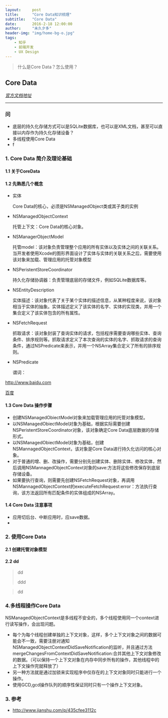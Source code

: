 ```yaml
---
layout:     post
title:      "Core Data知识梳理"
subtitle:   "Core Data"
date:       2016-2-18 12:00:00
author:     "未久夕多"
header-img: "img/home-bg-o.jpg"
tags:
    - 知乎
    - 前端开发
    - UX Design
---
```




> 什么是Core Data？怎么使用？


## Core Data
_[官方文档地址](https://developer.apple.com/library/ios/documentation/Cocoa/Conceptual/CoreData/index.html#//apple_ref/doc/uid/TP40001075)_

---

### 问
* 底层的持久化存储方式可以是SQLite数据库，也可以是XML文档，甚至可以直接以内存作为持久化存储设备？
* 多线程使用Core Data
* f
 

### 1. Core Data 简介及理论基础

#### 1.1 关于CoreData

#### 1.2 先熟悉几个概念
* 实体

	Core Data的核心，必须是NSManagedObject类或其子类的实例
* NSManagedObjectContext

	托管上下文：Core Data的核心对象。
* NSManagerObjectModel

	托管model：该对象负责管理整个应用的所有实体以及实体之间的关联关系。当开发者使用Xcode的图形界面设计了实体与实体的关联关系之后，需要使用该对象来加载、管理应用的托管对象模型
* NSPeristentStoreCoordinator

	持久化存储协调器：负责管理底层的存储文件，例如SQLite数据库等。
* NSEntityDescription

	实体描述：该对象代表了关于某个实体的描述信息，从某种程度来说，该对象相当于实体的抽象。实体描述定义了该实体的名字、实体的实现类，并用一个集合定义了该实体包含的所有属性。
* NSFetchRequest

	抓取请求：该对象封装了查询实体的请求，包括程序需要查询哪些实体、查询条件、排序规则等。抓取请求定义了本次查询的实体的名字、抓取请求的查询条件，通过NSPredicate来表示，并用一个NSArray集合定义了所有的排序规则。
* NSPredicate

	谓词：
	

<http://www.baidu.com>

[百度](http://www.baidu.com)
	
#### 1.3 Core Data 操作步骤
* 创建NSManagedObiectModel对象来加载管理应用的托管对象模型。
* 以NSManagedObiectModel对象为基础，根据实际需要创建NSPeristentStoreCoordinator对象，该对象确定Core Data底层数据的存储形式。
* 以NSManagedObiectModel对象为基础，创建NSMannagedObjectContext，该对象是Core Data进行持久化访问的核心对象。
* 对于普通的增、删、改操作，需要分别先创建实体、删除实体、修改实体，然后调用NSMannagedObjectContext对象的save:方法将这些修改保存到底层存储设备。
* 如果要执行查询，则需要先创建NSFetchRequest对象，再调用NSMannagedObjectContext的executeFetchRequest:error：方法执行查询，该方法返回所有匹配条件的实体组成的NSArray。

#### 1.4 Core Data  注意事项
* 应用切后台、中断应用时，应save数据。
* 


### 2. 使用Core Data

#### 2.1 创建托管对象模型


#### 2.2 dd
> dd
> 
> ddd
 	
    
> dd
> 

### 4.多线程操作Core Data
NSManagedObjectContext是多线程不安全的，多个线程使用同一个context进行读写操作，会出现问题。

* 每个为每个线程创建单独的上下文对象，这样，多个上下文对象之间的数据可能会不一致，需要注册对通知
NSManagedObjectContextDidSaveNotification的监听，并且通过方法mergeChangesFromContextDidSaveNotification:合并其他上下文对象修改的数据。（可以保持一个上下文对象在内存中同步所有的操作，其他线程中的上下文操作完就释放了）
* 另一种方法就是通过加锁来实现程序中仅存在的上下文对象同时只能进行一个操作。
* 使用GCD,gcd操作队列的顺序性保证同时只有一个操作上下文对象。



### 3. 参考
* <http://www.jianshu.com/p/435cfee3112c>

